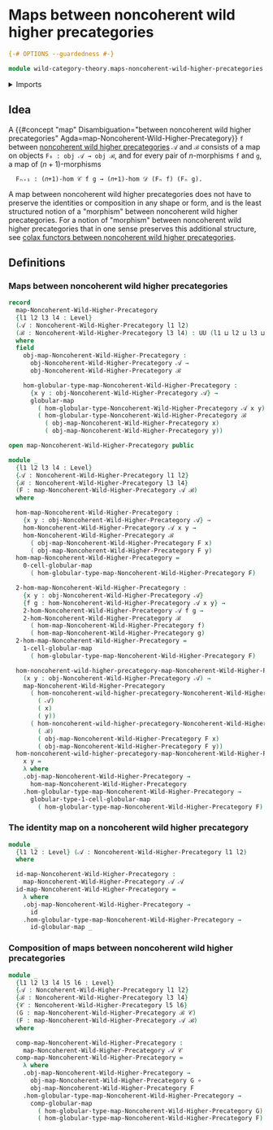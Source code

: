 # Maps between noncoherent wild higher precategories

```agda
{-# OPTIONS --guardedness #-}

module wild-category-theory.maps-noncoherent-wild-higher-precategories where
```

<details><summary>Imports</summary>

```agda
open import foundation.dependent-pair-types
open import foundation.function-types
open import foundation.identity-types
open import foundation.universe-levels

open import structured-types.globular-types
open import structured-types.globular-maps

open import wild-category-theory.noncoherent-wild-higher-precategories
```

</details>

## Idea

A
{{#concept "map" Disambiguation="between noncoherent wild higher precategories" Agda=map-Noncoherent-Wild-Higher-Precategory}}
`f` between
[noncoherent wild higher precategories](wild-category-theory.noncoherent-wild-higher-precategories.md)
`𝒜` and `ℬ` consists of a map on objects `F₀ : obj 𝒜 → obj ℬ`, and for every
pair of $n$-morphisms `f` and `g`, a map of $(n+1)$-morphisms

```text
  Fₙ₊₁ : (𝑛+1)-hom 𝒞 f g → (𝑛+1)-hom 𝒟 (Fₙ f) (Fₙ g).
```

A map between noncoherent wild higher precategories does not have to preserve
the identities or composition in any shape or form, and is the least structured
notion of a "morphism" between noncoherent wild higher precategories. For a
notion of "morphism" between noncoherent wild higher precategories that in one
sense preserves this additional structure, see
[colax functors between noncoherent wild higher precategories](wild-category-theory.colax-functors-noncoherent-wild-higher-precategories.md).

## Definitions

### Maps between noncoherent wild higher precategories

```agda
record
  map-Noncoherent-Wild-Higher-Precategory
  {l1 l2 l3 l4 : Level}
  (𝒜 : Noncoherent-Wild-Higher-Precategory l1 l2)
  (ℬ : Noncoherent-Wild-Higher-Precategory l3 l4) : UU (l1 ⊔ l2 ⊔ l3 ⊔ l4)
  where
  field
    obj-map-Noncoherent-Wild-Higher-Precategory :
      obj-Noncoherent-Wild-Higher-Precategory 𝒜 →
      obj-Noncoherent-Wild-Higher-Precategory ℬ

    hom-globular-type-map-Noncoherent-Wild-Higher-Precategory :
      {x y : obj-Noncoherent-Wild-Higher-Precategory 𝒜} →
      globular-map
        ( hom-globular-type-Noncoherent-Wild-Higher-Precategory 𝒜 x y)
        ( hom-globular-type-Noncoherent-Wild-Higher-Precategory ℬ
          ( obj-map-Noncoherent-Wild-Higher-Precategory x)
          ( obj-map-Noncoherent-Wild-Higher-Precategory y))

open map-Noncoherent-Wild-Higher-Precategory public

module _
  {l1 l2 l3 l4 : Level}
  {𝒜 : Noncoherent-Wild-Higher-Precategory l1 l2}
  {ℬ : Noncoherent-Wild-Higher-Precategory l3 l4}
  (F : map-Noncoherent-Wild-Higher-Precategory 𝒜 ℬ)
  where

  hom-map-Noncoherent-Wild-Higher-Precategory :
    {x y : obj-Noncoherent-Wild-Higher-Precategory 𝒜} →
    hom-Noncoherent-Wild-Higher-Precategory 𝒜 x y →
    hom-Noncoherent-Wild-Higher-Precategory ℬ
      ( obj-map-Noncoherent-Wild-Higher-Precategory F x)
      ( obj-map-Noncoherent-Wild-Higher-Precategory F y)
  hom-map-Noncoherent-Wild-Higher-Precategory =
    0-cell-globular-map
      ( hom-globular-type-map-Noncoherent-Wild-Higher-Precategory F)

  2-hom-map-Noncoherent-Wild-Higher-Precategory :
    {x y : obj-Noncoherent-Wild-Higher-Precategory 𝒜}
    {f g : hom-Noncoherent-Wild-Higher-Precategory 𝒜 x y} →
    2-hom-Noncoherent-Wild-Higher-Precategory 𝒜 f g →
    2-hom-Noncoherent-Wild-Higher-Precategory ℬ
      ( hom-map-Noncoherent-Wild-Higher-Precategory f)
      ( hom-map-Noncoherent-Wild-Higher-Precategory g)
  2-hom-map-Noncoherent-Wild-Higher-Precategory =
    1-cell-globular-map
      ( hom-globular-type-map-Noncoherent-Wild-Higher-Precategory F)

  hom-noncoherent-wild-higher-precategory-map-Noncoherent-Wild-Higher-Precategory :
    (x y : obj-Noncoherent-Wild-Higher-Precategory 𝒜) →
    map-Noncoherent-Wild-Higher-Precategory
      ( hom-noncoherent-wild-higher-precategory-Noncoherent-Wild-Higher-Precategory
        ( 𝒜)
        ( x)
        ( y))
      ( hom-noncoherent-wild-higher-precategory-Noncoherent-Wild-Higher-Precategory
        ( ℬ)
        ( obj-map-Noncoherent-Wild-Higher-Precategory F x)
        ( obj-map-Noncoherent-Wild-Higher-Precategory F y))
  hom-noncoherent-wild-higher-precategory-map-Noncoherent-Wild-Higher-Precategory
    x y =
    λ where
    .obj-map-Noncoherent-Wild-Higher-Precategory →
      hom-map-Noncoherent-Wild-Higher-Precategory
    .hom-globular-type-map-Noncoherent-Wild-Higher-Precategory →
      globular-type-1-cell-globular-map
        ( hom-globular-type-map-Noncoherent-Wild-Higher-Precategory F)
```

### The identity map on a noncoherent wild higher precategory

```agda
module _
  {l1 l2 : Level} (𝒜 : Noncoherent-Wild-Higher-Precategory l1 l2)
  where

  id-map-Noncoherent-Wild-Higher-Precategory :
    map-Noncoherent-Wild-Higher-Precategory 𝒜 𝒜
  id-map-Noncoherent-Wild-Higher-Precategory =
    λ where
    .obj-map-Noncoherent-Wild-Higher-Precategory →
      id
    .hom-globular-type-map-Noncoherent-Wild-Higher-Precategory →
      id-globular-map _
```

### Composition of maps between noncoherent wild higher precategories

```agda
module _
  {l1 l2 l3 l4 l5 l6 : Level}
  {𝒜 : Noncoherent-Wild-Higher-Precategory l1 l2}
  {ℬ : Noncoherent-Wild-Higher-Precategory l3 l4}
  {𝒞 : Noncoherent-Wild-Higher-Precategory l5 l6}
  (G : map-Noncoherent-Wild-Higher-Precategory ℬ 𝒞)
  (F : map-Noncoherent-Wild-Higher-Precategory 𝒜 ℬ)
  where

  comp-map-Noncoherent-Wild-Higher-Precategory :
    map-Noncoherent-Wild-Higher-Precategory 𝒜 𝒞
  comp-map-Noncoherent-Wild-Higher-Precategory =
    λ where
    .obj-map-Noncoherent-Wild-Higher-Precategory →
      obj-map-Noncoherent-Wild-Higher-Precategory G ∘
      obj-map-Noncoherent-Wild-Higher-Precategory F
    .hom-globular-type-map-Noncoherent-Wild-Higher-Precategory →
      comp-globular-map
        ( hom-globular-type-map-Noncoherent-Wild-Higher-Precategory G)
        ( hom-globular-type-map-Noncoherent-Wild-Higher-Precategory F)
```
